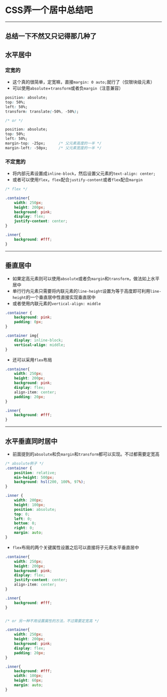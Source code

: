 # CSS弄一个居中总结吧

---

## 总结一下不然又只记得那几种了

## 水平居中

### 定宽的

- 这个真的很简单，定宽嘛，直接`margin: 0 auto;`就行了（仅限块级元素）
- 可以使用`absolute`+`transform`或者负`margin`（注意兼容）

```css
position: absolute;
top: 50%;
left: 50%;
transform: translate(-50%, -50%);

/* or */

position: absolute;
top: 50%;
left: 50%;
margin-top: -25px;		/* 父元素高度的一半 */
margin-left: -50px;		/* 父元素宽度的一半 */
```

### 不定宽的

- 将内部元素设置成`inline-block`，然后设置父元素的`text-align: center;`
- 或者可以使用`flex`，`flex`配合`justify-content`或者`flex`配合`margin`

```css
/* flex */

.container{
    width: 250px;
    height: 200px;
    background: pink;
    display: flex;
    justify-content: center;
}

.inner{
    background: #fff;
}
```



---

## 垂直居中

- 如果定高元素则可以使用`absolute`或者负`margin`和`transform`，做法如上水平居中
- 单行行内元素只需要将内联元素的`line-height`设置为等于高度即可利用`line-height`的一个垂直居中性直接实现垂直居中
- 或者使用内联元素的`vertical-align: middle`

```css
.container {
	background: pink;
	padding: 0px;
}

.container img{
	display: inline-block;
	vertical-align: middle;
}
```

- 还可以采用`flex`布局

```css
.container{
    width: 250px;
    height: 200px;
    background: pink;
    display: flex;
    align-item: center;
    padding: 20px;
}

.inner{
    background: #fff;
}
```

---

## 水平垂直同时居中

- 前面提到的`absolute`和负`margin`和`transform`都可以实现。不过都需要定宽高

```css
/* absolute例子 */
.container {
	position: relative; 
	min-height: 500px;
	background: hsl(200, 100%, 97%);
}

.inner {
	width: 200px;
	height: 100px;
	position: absolute;
	top: 0;
	left: 0;
	bottom: 0;
	right: 0;
	margin: auto;
}
```

- `flex`布局的两个关键属性设置之后可以直接将子元素水平垂直居中

```css
.container{
    width: 250px;
    height: 200px;
    background: pink;
    display: flex;
    justify-content: center;
    align-item: center;
}

.inner{
    background: #fff;
}


/* or 另一种不用设置属性的方法，不过需要定宽高 */

.container{
    width: 250px;
    height: 200px;
    background: pink;
    display: flex;
    padding: 20px;
}

.inner{
    background: #fff;
    width: 100px;
    height: 60px;
    margin: auto;
}
```

